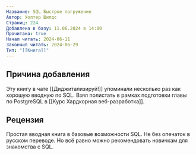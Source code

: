 ```yaml
---
Название: SQL Быстрое погружение
Автор: Уолтер Шилдс
Страниц: 224
Добавлена в базу: 11.06.2024 в 14:00
Прочитана: true
Начал читать: 2024-06-11
Закончил читать: 2024-06-29
Тип: "[[Книга]]"
---
```

## Причина добавления

Эту книгу в чате [[Диджитализируй!]] упоминали несколько раз как хорошую вводную по SQL. Взял полистать в рамках подготовки главы по PostgreSQL в [[Курс Хардкорная веб-разработка]].

## Рецензия

Простая вводная книга в базовые возможности SQL. Не без опечаток в русском переводе. Но всё равно можно рекомендовать новичкам для знакомства с SQL.